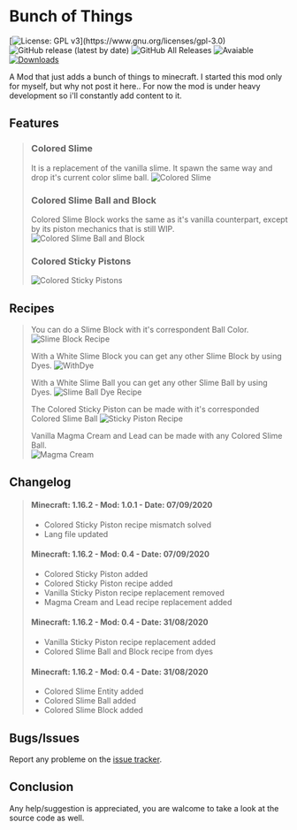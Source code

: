 # Bunch of Things

[![License: GPL v3](https://img.shields.io/badge/License-GPLv3-blue.svg?)](https://www.gnu.org/licenses/gpl-3.0) ![GitHub release (latest by date)](https://img.shields.io/github/v/release/Maarsupial/bunchofthings) ![GitHub All Releases](https://img.shields.io/github/downloads/Maarsupial/bunchofthings/total) ![Avaiable](https://cf.way2muchnoise.eu/versions/405703.svg) [![Downloads](https://cf.way2muchnoise.eu/full_405703_downloads.svg)](https://www.curseforge.com/minecraft/mc-mods/bunch-of-things)

A Mod that just adds a bunch of things to minecraft.
I started this mod only for myself, but why not post it here..
For now the mod is under heavy development so i'll constantly add content to it.

## Features
> ### Colored Slime
> It is a replacement of the vanilla slime. It spawn the same way and drop it's current color slime ball.
> ![Colored Slime](https://i.ibb.co/QjCDFCq/slimes.png)
> ### Colored Slime Ball and Block
> Colored Slime Block works the same as it's vanilla counterpart, except by its piston mechanics that is still WIP.
> ![Colored Slime Ball and Block](https://i.ibb.co/dQxL6fr/coloredslime.png)
> ### Colored Sticky Pistons
> ![Colored Sticky Pistons](https://i.ibb.co/sgSWJQk/coloredpistons.png)

## Recipes
> You can do a Slime Block with it's correspondent Ball Color.
> ![Slime Block Recipe](https://i.ibb.co/47WmvgJ/blockrecipe.png)
>
> With a White Slime Block you can get any other Slime Block by using Dyes.
> ![WithDye](https://i.ibb.co/S3bGL3X/blockdyerecipe.png)
>
> With a White Slime Ball you can get any other Slime Ball by using Dyes.
> ![Slime Ball Dye Recipe](https://i.ibb.co/T21FL77/recipedye.png)
>
> The Colored Sticky Piston can be made with it's corresponded Colored Slime Ball
>![Sticky Piston Recipe](https://i.ibb.co/0y9fMH1/coloredpistonsrecipe.png)
>
> Vanilla Magma Cream and Lead can be made with any Colored Slime Ball.  
>![Magma Cream](https://i.ibb.co/6XJcFG4/lead.png)
>

## Changelog
> #### Minecraft: 1.16.2 - Mod: 1.0.1 - Date: 07/09/2020
> * Colored Sticky Piston recipe mismatch solved 
> * Lang file updated
>
> #### Minecraft: 1.16.2 - Mod: 0.4 - Date: 07/09/2020  
> * Colored Sticky Piston added  
> * Colored Sticky Piston recipe added  
> * Vanilla Sticky Piston recipe replacement removed  
> * Magma Cream and Lead recipe replacement added
>
> #### Minecraft: 1.16.2 - Mod: 0.4 - Date: 31/08/2020  
> * Vanilla Sticky Piston recipe replacement added  
> * Colored Slime Ball and Block recipe from dyes  
> 
> #### Minecraft: 1.16.2 - Mod: 0.4 - Date: 31/08/2020  
> * Colored Slime Entity added  
> * Colored Slime Ball added  
> * Colored Slime Block added

## Bugs/Issues
Report any probleme on the [issue tracker](https://github.com/Maarsupial/morethings/issues).

## Conclusion
Any help/suggestion is appreciated, you are walcome to take a look at the source code as well.
